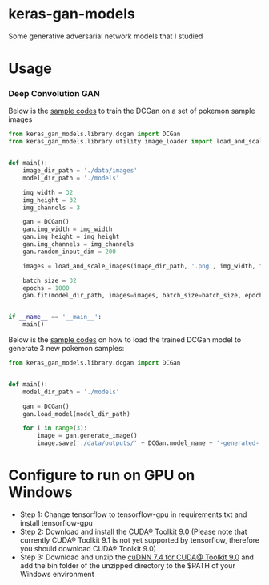 # keras-gan-models

Some generative adversarial network models that I studied 

# Usage

### Deep Convolution GAN

Below is the [sample codes](keras_gan_models/demo/dcgan_train.py) to train the DCGan on a set of pokemon sample images

```python
from keras_gan_models.library.dcgan import DCGan
from keras_gan_models.library.utility.image_loader import load_and_scale_images


def main():
    image_dir_path = './data/images'
    model_dir_path = './models'

    img_width = 32
    img_height = 32
    img_channels = 3

    gan = DCGan()
    gan.img_width = img_width
    gan.img_height = img_height
    gan.img_channels = img_channels
    gan.random_input_dim = 200

    images = load_and_scale_images(image_dir_path, '.png', img_width, img_height)

    batch_size = 32
    epochs = 1000
    gan.fit(model_dir_path, images=images, batch_size=batch_size, epochs=epochs)


if __name__ == '__main__':
    main()
```

Below is the [sample codes](keras_gan_models/demo/dcgan_generate.py) on how to load the trained DCGan model to generate
3 new pokemon samples:

```python
from keras_gan_models.library.dcgan import DCGan


def main():
    model_dir_path = './models'

    gan = DCGan()
    gan.load_model(model_dir_path)

    for i in range(3):
        image = gan.generate_image()
        image.save('./data/outputs/' + DCGan.model_name + '-generated-' + str(i) + '.png')
```

# Configure to run on GPU on Windows

* Step 1: Change tensorflow to tensorflow-gpu in requirements.txt and install tensorflow-gpu
* Step 2: Download and install the [CUDA® Toolkit 9.0](https://developer.nvidia.com/cuda-90-download-archive) (Please note that
currently CUDA® Toolkit 9.1 is not yet supported by tensorflow, therefore you should download CUDA® Toolkit 9.0)
* Step 3: Download and unzip the [cuDNN 7.4 for CUDA@ Toolkit 9.0](https://developer.nvidia.com/cudnn) and add the
bin folder of the unzipped directory to the $PATH of your Windows environment 